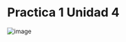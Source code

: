 # Practica 1 Unidad 4
![image](https://github.com/GalerdonxD/Practica-1-Unidad-4/assets/147341276/1b084593-a732-426a-8d6e-4c09aead754f)
